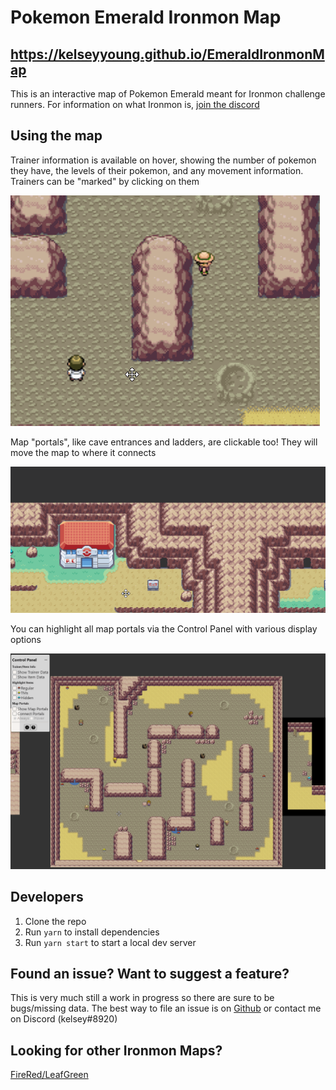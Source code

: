 # Pokemon Emerald Ironmon Map

## https://kelseyyoung.github.io/EmeraldIronmonMap

This is an interactive map of Pokemon Emerald meant for Ironmon challenge runners. For information on what Ironmon is, [join the discord](https://discord.gg/QEEsmNUX)

## Using the map

Trainer information is available on hover, showing the number of pokemon they have, the levels of their pokemon, and any movement information. Trainers can be "marked" by clicking on them

![Trainer Demo](./src/assets/demoGifs/TrainerDemo.gif)

Map "portals", like cave entrances and ladders, are clickable too! They will move the map to where it connects

![Map Portal Click Demo](./src/assets/demoGifs/PortalClickDemo.gif)

You can highlight all map portals via the Control Panel with various display options

![Portal Controls Demo](./src/assets/demoGifs/MapPortalsDemo.gif)

## Developers

1. Clone the repo
2. Run `yarn` to install dependencies
3. Run `yarn start` to start a local dev server

## Found an issue? Want to suggest a feature?

This is very much still a work in progress so there are sure to be bugs/missing data. The best way to file an issue is on [Github](https://github.com/kelseyyoung/EmeraldIronmonMap/issues) or contact me on Discord (kelsey#8920)

## Looking for other Ironmon Maps?

[FireRed/LeafGreen](https://kelseyyoung.github.io/FRLGIronmonMap)
